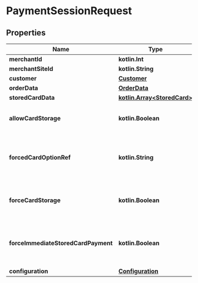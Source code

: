 
# PaymentSessionRequest

## Properties
Name | Type | Description | Notes
------------ | ------------- | ------------- | -------------
**merchantId** | **kotlin.Int** | MerchantId |  [optional]
**merchantSiteId** | **kotlin.String** | MerchantSiteId |  [optional]
**customer** | [**Customer**](Customer.md) |  |  [optional]
**orderData** | [**OrderData**](OrderData.md) |  |  [optional]
**storedCardData** | [**kotlin.Array&lt;StoredCard&gt;**](StoredCard.md) | StoredCardData |  [optional]
**allowCardStorage** | **kotlin.Boolean** | Gets or sets a value indicating whether [allow card storage]. |  [optional]
**forcedCardOptionRef** | **kotlin.String** | Gets or sets a value indicating whether [forced card option reference]. |  [optional]
**forceCardStorage** | **kotlin.Boolean** | Gets or sets a value indicating whether [forced card storage]. |  [optional]
**forceImmediateStoredCardPayment** | **kotlin.Boolean** | Gets or sets a value indicating whether [forced immediate stored card]. |  [optional]
**configuration** | [**Configuration**](Configuration.md) |  |  [optional]



